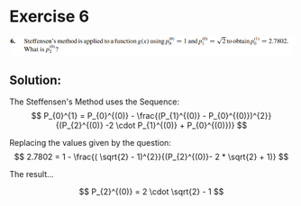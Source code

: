 # Exercise 6

![image](image.png)

## Solution:

The Steffensen's Method uses the Sequence:
$$
    P_{0}^{1} = P_{0}^{(0)} - \frac{(P_{1}^{(0)} - P_{0}^{(0)})^{2}}{(P_{2}^{(0)} -2 \cdot P_{1}^{(0)} + P_{0}^{(0)})}
$$

Replacing the values given by the question:
$$
    2.7802 = 1 - \frac{( \sqrt{2} - 1)^{2}}{(P_{2}^{(0)}- 2 * \sqrt{2} + 1)}
$$

The result...

$$
P_{2}^{(0)} = 2 \cdot \sqrt{2} - 1 
$$